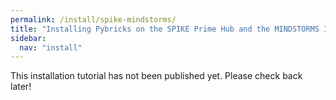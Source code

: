 ```yaml
---
permalink: /install/spike-mindstorms/
title: "Installing Pybricks on the SPIKE Prime Hub and the MINDSTORMS Inventor Hub"
sidebar:
  nav: "install"
---
```


This installation tutorial has not been published yet. Please check back later!
